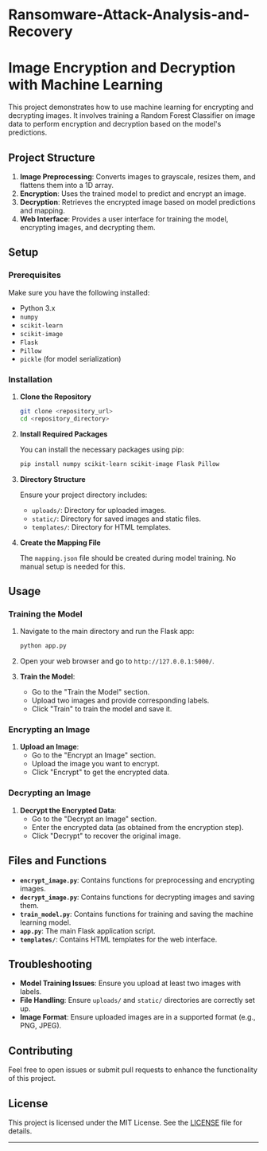 # Ransomware-Attack-Analysis-and-Recovery
# Image Encryption and Decryption with Machine Learning

This project demonstrates how to use machine learning for encrypting and decrypting images. It involves training a Random Forest Classifier on image data to perform encryption and decryption based on the model's predictions.

## Project Structure

1. **Image Preprocessing**: Converts images to grayscale, resizes them, and flattens them into a 1D array.
2. **Encryption**: Uses the trained model to predict and encrypt an image.
3. **Decryption**: Retrieves the encrypted image based on model predictions and mapping.
4. **Web Interface**: Provides a user interface for training the model, encrypting images, and decrypting them.

## Setup

### Prerequisites

Make sure you have the following installed:
- Python 3.x
- `numpy`
- `scikit-learn`
- `scikit-image`
- `Flask`
- `Pillow`
- `pickle` (for model serialization)

### Installation

1. **Clone the Repository**

   ```bash
   git clone <repository_url>
   cd <repository_directory>
   ```

2. **Install Required Packages**

   You can install the necessary packages using pip:

   ```bash
   pip install numpy scikit-learn scikit-image Flask Pillow
   ```

3. **Directory Structure**

   Ensure your project directory includes:
   - `uploads/`: Directory for uploaded images.
   - `static/`: Directory for saved images and static files.
   - `templates/`: Directory for HTML templates.

4. **Create the Mapping File**

   The `mapping.json` file should be created during model training. No manual setup is needed for this.

## Usage

### Training the Model

1. Navigate to the main directory and run the Flask app:

   ```bash
   python app.py
   ```

2. Open your web browser and go to `http://127.0.0.1:5000/`.

3. **Train the Model**:
   - Go to the "Train the Model" section.
   - Upload two images and provide corresponding labels.
   - Click "Train" to train the model and save it.

### Encrypting an Image

1. **Upload an Image**:
   - Go to the "Encrypt an Image" section.
   - Upload the image you want to encrypt.
   - Click "Encrypt" to get the encrypted data.

### Decrypting an Image

1. **Decrypt the Encrypted Data**:
   - Go to the "Decrypt an Image" section.
   - Enter the encrypted data (as obtained from the encryption step).
   - Click "Decrypt" to recover the original image.

## Files and Functions

- **`encrypt_image.py`**: Contains functions for preprocessing and encrypting images.
- **`decrypt_image.py`**: Contains functions for decrypting images and saving them.
- **`train_model.py`**: Contains functions for training and saving the machine learning model.
- **`app.py`**: The main Flask application script.
- **`templates/`**: Contains HTML templates for the web interface.

## Troubleshooting

- **Model Training Issues**: Ensure you upload at least two images with labels.
- **File Handling**: Ensure `uploads/` and `static/` directories are correctly set up.
- **Image Format**: Ensure uploaded images are in a supported format (e.g., PNG, JPEG).

## Contributing

Feel free to open issues or submit pull requests to enhance the functionality of this project.

## License

This project is licensed under the MIT License. See the [LICENSE](LICENSE) file for details.

---
